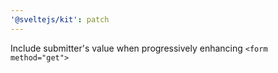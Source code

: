 ```yaml
---
'@sveltejs/kit': patch
---
```


Include submitter's value when progressively enhancing `<form method="get">`
